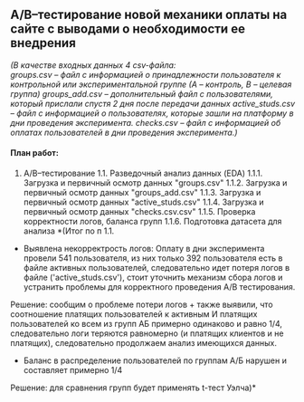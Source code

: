 ## A/B–тестирование новой механики оплаты на сайте с выводами о необходимости ее внедрения

*(В качестве входных данных 4 csv-файла:\
groups.csv – файл с информацией о принадлежности пользователя к контрольной или экспериментальной группе (А – контроль, B – целевая группа) 
groups_add.csv – дополнительный файл с пользователями, который прислали спустя 2 дня после передачи данных
active_studs.csv – файл с информацией о пользователях, которые зашли на платформу в дни проведения эксперимента. 
checks.csv – файл с информацией об оплатах пользователей в дни проведения эксперимента.)*


#### План работ: 

1. A/B–тестирование
1.1. Разведочный анализ данных (EDA)
  1.1.1. Загрузка и первичный осмотр данных "groups.csv"
  1.1.2. Загрузка и первичный осмотр данных "groups_add.csv"
  1.1.3. Загрузка и первичный осмотр данных "active_studs.csv"
  1.1.4. Загрузка и первичный осмотр данных "checks.csv.csv"
  1.1.5. Проверка корректности логов, баланса групп
  1.1.6. Подготовка датасета для анализа
*(Итог по п 1.1.
- Выявлена некорректрость логов: Оплату в дни эксперимента провели 541 пользователя, из них только 392 пользователя есть в файле активных пользователей, следовательно идет потеря логов в файле ('active_studs.csv'), стоит уточнить механизм сбора логов и устранить проблемы для корректного проведения А/В тестирования.
    
Решение: сообщим о проблеме потери логов + также выявили, что соотношение платящих пользователей к активным И платящих пользователей ко всем из групп АБ примерно одинаково и равно 1/4, следовательно логи теряются равномерно (и платящих клиентов и не платящих), следовательно продолжаем анализ имеющихся данных.

- Баланс в распределение пользователей по группам А/Б нарушен и составляет примерно 1/4

Решение: для сравнения групп будет применять t-тест Уэлча)*
